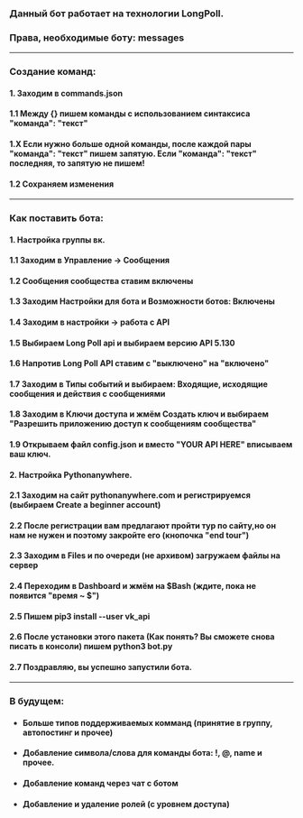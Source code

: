 ### Данный бот работает на технологии LongPoll.
### Права, необходимые боту: messages

---
### Создание команд:
#### 1. Заходим в commands.json
#### 1.1 Между {} пишем команды с использованием синтаксиса "команда": "текст"
#### 1.X Если нужно больше одной команды, после каждой пары "команда": "текст" пишем запятую. Если "команда": "текст" последняя, то запятую не пишем!
#### 1.2 Сохраняем изменения

---
### Как поставить бота:
#### 1. Настройка группы вк.
#### 1.1 Заходим в Управление -> Сообщения
#### 1.2 Сообщения сообщества ставим включены
#### 1.3 Заходим Настройки для бота и Возможности ботов: Включены
#### 1.4 Заходим в настройки -> работа с API
#### 1.5 Выбираем Long Poll api и выбираем версию API 5.130
#### 1.6 Напротив Long Poll API ставим с "выключено" на "включено"
#### 1.7 Заходим в Типы событий и выбираем: Входящие, исходящие сообщения и действия с сообщениями
#### 1.8 Заходим в Ключи доступа и жмём Создать ключ и выбираем "Разрешить приложению доступ к сообщениям сообщества"
#### 1.9 Открываем файл config.json и вместо "YOUR API HERE" вписываем ваш ключ.
#### 2. Настройка Pythonanywhere.
#### 2.1 Заходим на сайт pythonanywhere.com и регистрируемся (выбираем Create a beginner account)
#### 2.2 После регистрации вам предлагают пройти тур по сайту,но он нам не нужен и поэтому закройте его (кнопочка "end tour")
#### 2.3 Заходим в Files и по очереди (не архивом) загружаем файлы на сервер
#### 2.4 Переходим в Dashboard и жмём на $Bash (ждите, пока не появится "время ~ $")
#### 2.5 Пишем pip3 install --user vk_api
#### 2.6 После установки этого пакета (Как понять? Вы сможете снова писать в консоли) пишем python3 bot.py
#### 2.7 Поздравляю, вы успешно запустили бота.

---
### В будущем:
- #### Больше типов поддерживаемых комманд (принятие в группу, автопостинг и прочее)
- #### Добавление символа/слова для команды бота: !, @, name и прочее.
- #### Добавление команд через чат с ботом
- #### Добавление и удаление ролей (с уровнем доступа)
